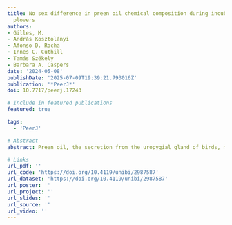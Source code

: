 ```yaml
---
title: No sex difference in preen oil chemical composition during incubation in Kentish
  plovers
authors:
- Gilles, M.
- András Kosztolányi
- Afonso D. Rocha
- Innes C. Cuthill
- Tamás Székely
- Barbara A. Caspers
date: '2024-05-08'
publishDate: '2025-07-09T19:39:21.793016Z'
publication: '*PeerJ*'
doi: 10.7717/peerj.17243

# Include in featured publications
featured: true

tags:
  - 'PeerJ'

# Abstract
abstract: Preen oil, the secretion from the uropygial gland of birds, may have a specific function in incubation. Consistent with this, during incubation, the chemical composition of preen oil is more likely to differ between sexes in species where only one sex incubates than in species where both sexes incubate. In this study, we tested the generality of this apparent difference, by investigating sex differences in the preen oil composition of a shorebird species, the Kentish plover (*Anarhynchus*, formerly *Charadrius*, *alexandrinus*). As both sexes incubate in this species, we predicted the absence of sex differences in preen oil composition during incubation. In the field, we sampled preen oil from nine females and 11 males during incubation, which we analysed with gas chromatography–mass spectrometry (GC–MS). Consistent with predictions, we found no sex difference in preen oil composition, neither in beta diversity (Bray-Curtis dissimilarities) nor in alpha diversity (Shannon index and number of substances). Based on these results, we cannot conclude whether preen oil has a function during incubation in Kentish plovers. Still, we discuss hypothetical roles, such as olfactory crypsis, protection against ectoparasites or olfactory intraspecific communication, which remain to be tested..

# Links
url_pdf: ''
url_code: 'https://doi.org/10.4119/unibi/2987587'
url_dataset: 'https://doi.org/10.4119/unibi/2987587'
url_poster: ''
url_project: ''
url_slides: ''
url_source: ''
url_video: ''
---
```

